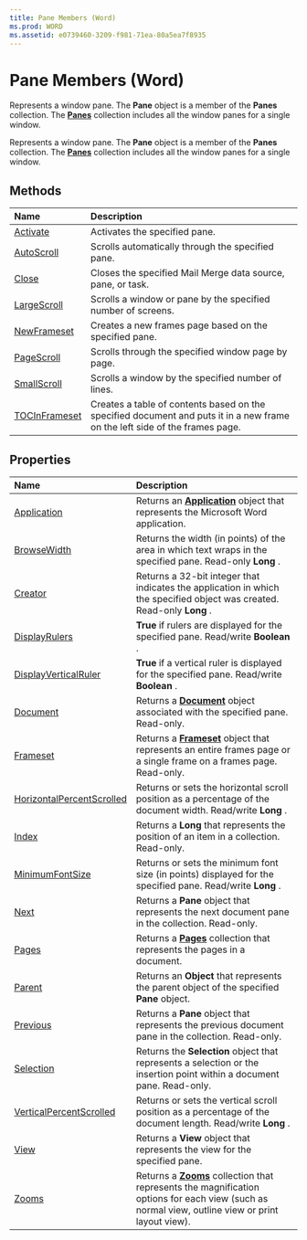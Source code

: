 ```yaml
---
title: Pane Members (Word)
ms.prod: WORD
ms.assetid: e0739460-3209-f981-71ea-80a5ea7f8935
---
```



# Pane Members (Word)
Represents a window pane. The  **Pane** object is a member of the **Panes** collection. The **[Panes](panes-object-word.md)** collection includes all the window panes for a single window.

Represents a window pane. The  **Pane** object is a member of the **Panes** collection. The **[Panes](panes-object-word.md)** collection includes all the window panes for a single window.


## Methods



|**Name**|**Description**|
|:-----|:-----|
|[Activate](pane-activate-method-word.md)|Activates the specified pane.|
|[AutoScroll](pane-autoscroll-method-word.md)|Scrolls automatically through the specified pane.|
|[Close](pane-close-method-word.md)|Closes the specified Mail Merge data source, pane, or task.|
|[LargeScroll](pane-largescroll-method-word.md)|Scrolls a window or pane by the specified number of screens.|
|[NewFrameset](pane-newframeset-method-word.md)|Creates a new frames page based on the specified pane.|
|[PageScroll](pane-pagescroll-method-word.md)|Scrolls through the specified window page by page.|
|[SmallScroll](pane-smallscroll-method-word.md)|Scrolls a window by the specified number of lines.|
|[TOCInFrameset](pane-tocinframeset-method-word.md)|Creates a table of contents based on the specified document and puts it in a new frame on the left side of the frames page.|

## Properties



|**Name**|**Description**|
|:-----|:-----|
|[Application](pane-application-property-word.md)|Returns an  **[Application](application-object-word.md)** object that represents the Microsoft Word application.|
|[BrowseWidth](pane-browsewidth-property-word.md)|Returns the width (in points) of the area in which text wraps in the specified pane. Read-only  **Long** .|
|[Creator](pane-creator-property-word.md)|Returns a 32-bit integer that indicates the application in which the specified object was created. Read-only  **Long** .|
|[DisplayRulers](pane-displayrulers-property-word.md)| **True** if rulers are displayed for the specified pane. Read/write **Boolean** .|
|[DisplayVerticalRuler](pane-displayverticalruler-property-word.md)| **True** if a vertical ruler is displayed for the specified pane. Read/write **Boolean** .|
|[Document](pane-document-property-word.md)|Returns a  **[Document](document-object-word.md)** object associated with the specified pane. Read-only.|
|[Frameset](pane-frameset-property-word.md)|Returns a  **[Frameset](frameset-object-word.md)** object that represents an entire frames page or a single frame on a frames page. Read-only.|
|[HorizontalPercentScrolled](pane-horizontalpercentscrolled-property-word.md)|Returns or sets the horizontal scroll position as a percentage of the document width. Read/write  **Long** .|
|[Index](pane-index-property-word.md)|Returns a  **Long** that represents the position of an item in a collection. Read-only.|
|[MinimumFontSize](pane-minimumfontsize-property-word.md)|Returns or sets the minimum font size (in points) displayed for the specified pane. Read/write  **Long** .|
|[Next](pane-next-property-word.md)|Returns a  **Pane** object that represents the next document pane in the collection. Read-only.|
|[Pages](pane-pages-property-word.md)|Returns a  **[Pages](pages-object-word.md)** collection that represents the pages in a document.|
|[Parent](pane-parent-property-word.md)|Returns an  **Object** that represents the parent object of the specified **Pane** object.|
|[Previous](pane-previous-property-word.md)|Returns a  **Pane** object that represents the previous document pane in the collection. Read-only.|
|[Selection](pane-selection-property-word.md)|Returns the  **Selection** object that represents a selection or the insertion point within a document pane. Read-only.|
|[VerticalPercentScrolled](pane-verticalpercentscrolled-property-word.md)|Returns or sets the vertical scroll position as a percentage of the document length. Read/write  **Long** .|
|[View](pane-view-property-word.md)|Returns a  **View** object that represents the view for the specified pane.|
|[Zooms](pane-zooms-property-word.md)|Returns a  **[Zooms](zooms-object-word.md)** collection that represents the magnification options for each view (such as normal view, outline view or print layout view).|

